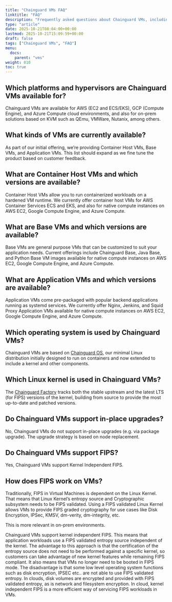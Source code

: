 ```yaml
---
title: "Chainguard VMs FAQ"
linktitle: "FAQ"
description: "Frequently asked questions about Chainguard VMs, including availability, supported ecosystems, compliance, and more"
type: "article"
date: 2025-10-21T08:04:00+00:00
lastmod: 2025-10-21T15:09:59+00:00
draft: false
tags: ["Chainguard VMs", "FAQ"]
menu:
  docs:
    parent: "vms"
weight: 010
toc: true
---
```


## Which platforms and hypervisors are Chainguard VMs available for?

Chainguard VMs are available for AWS (EC2 and ECS/EKS), GCP (Compute Engine), and Azure Compute cloud environments, and also for on-prem solutions based on KVM such as QEmu, VMWare, Nutanix, among others.

## What kinds of VMs are currently available?

As part of our initial offering, we’re providing Container Host VMs, Base VMs, and Application VMs. This list should expand as we fine tune the product based on customer feedback.

## What are Container Host VMs and which versions are available?

Container Host VMs allow you to run containerized workloads on a hardened VM runtime. We currently offer container host VMs for AWS Container Services ECS and EKS, and also for native compute instances on AWS EC2, Google Compute Engine, and Azure Compute.

## What are Base VMs and which versions are available?

Base VMs are general purpose VMs that can be customized to suit your application needs. Current offerings include Chainguard Base, Java Base, and Python Base VM images available for native compute instances on AWS EC2, Google Compute Engine, and Azure Compute.

## What are Application VMs and which versions are available?

Application VMs come pre-packaged with popular backend applications running as systemd services. We currently offer Nginx, Jenkins, and Squid Proxy Application VMs available for native compute instances on AWS EC2, Google Compute Engine, and Azure Compute.

## Which operating system is used by Chainguard VMs?

Chainguard VMs are based on [Chainguard OS](https://get.chainguard.dev/chainguard-your-os-whitepaper-0), our minimal Linux distribution initially designed to run on containers and now extended to include a kernel and other components.

## Which Linux kernel is used in Chainguard VMs?

The [Chainguard Factory](/chainguard/factory/overview/) tracks both the stable upstream and the latest LTS (for FIPS) versions of the kernel, building from source to provide the most up-to-date and patched versions.

## Do Chainguard VMs support in-place upgrades?

No, Chainguard VMs do not support in-place upgrades (e.g. via package upgrade). The upgrade strategy is based on node replacement.

## Do Chainguard VMs support FIPS?

Yes, Chainguard VMs support Kernel Independent FIPS.

## How does FIPS work on VMs?

Traditionally, FIPS in Virtual Machines is dependent on the Linux Kernel. That means that Linux Kernel’s entropy source and Cryptographic subsystem needs to be FIPS validated. Using a FIPS validated Linux Kernel allows VMs to provide FIPS graded cryptography for use cases like Disk Encryption, IPSec, KMSV, dm-verity, dm-integrity, etc.

This is more relevant in on-prem environments.

Chainguard VMs support kernel independent FIPS. This means that application workloads use a FIPS validated entropy source independent of the kernel. The advantage to this approach is that the certification of the entropy source does not need to be performed against a specific kernel, so customers can take advantage of new kernel features while remaining FIPS compliant. It also means that VMs no longer need to be booted in FIPS mode.  The disadvantage is that some low level operating system functions such as disk encryption, IPSEC etc.. are not able to use FIPS validated entropy. In clouds, disk volumes are encrypted and provided with FIPS validated entropy, as is network and filesystem encryption. In cloud, kernel independent FIPS is a more efficient way of servicing FIPS workloads in VMs.

